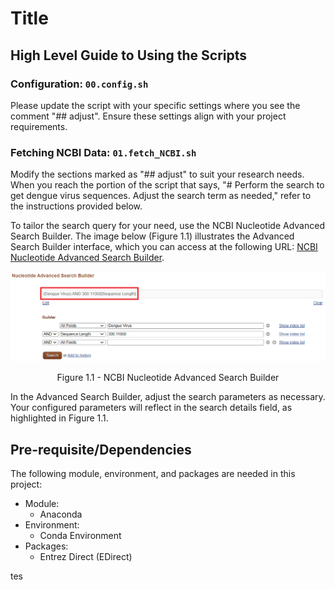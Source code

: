 # Title
## High Level Guide to Using the Scripts

### Configuration: `00.config.sh`
Please update the script with your specific settings where you see the comment "## adjust". Ensure these settings align with your project requirements.

### Fetching NCBI Data: `01.fetch_NCBI.sh`
Modify the sections marked as "## adjust" to suit your research needs. When you reach the portion of the script that says, "# Perform the search to get dengue virus sequences. Adjust the search term as needed," refer to the instructions provided below.

To tailor the search query for your need, use the NCBI Nucleotide Advanced Search Builder. The image below (Figure 1.1) illustrates the Advanced Search Builder interface, which you can access at the following URL: [NCBI Nucleotide Advanced Search Builder](https://www.ncbi.nlm.nih.gov/nuccore/advanced).

![Figure 1.1 - NCBI Nucleotide Advanced Search Builder](images/01_01.png)
<p align="center">
  Figure 1.1 - NCBI Nucleotide Advanced Search Builder
</p>

In the Advanced Search Builder, adjust the search parameters as necessary. Your configured parameters will reflect in the search details field, as highlighted in Figure 1.1.


## Pre-requisite/Dependencies
The following module, environment, and packages are needed in this project:
* Module: 
  * Anaconda
* Environment:
  * Conda Environment
* Packages:
  * Entrez Direct (EDirect)

tes